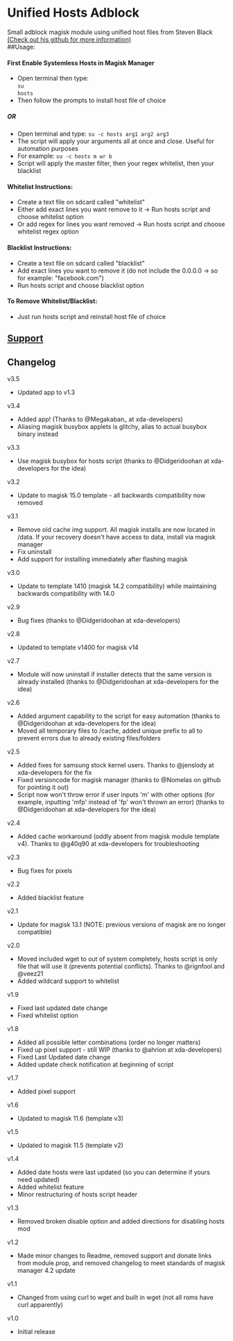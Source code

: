 # Unified Hosts Adblock
Small adblock magisk module using unified host files from Steven Black [(Check out his github for more information)](https://github.com/StevenBlack/hosts)  
##Usage: 
#### First Enable Systemless Hosts in Magisk Manager
 - Open terminal then type:  
 `su`  
 `hosts`
 - Then follow the prompts to install host file of choice
##### OR
 - Open terminal and type:
 `su -c hosts arg1 arg2 arg3`
 - The script will apply your arguments all at once and close. Useful for automation purposes
 - For example: `su -c hosts m wr b`
 - Script will apply the master filter, then your regex whitelist, then your blacklist

#### Whitelist Instructions:
 - Create a text file on sdcard called "whitelist"
 - Either add exact lines you want remove to it -> Run hosts script and choose whitelist option
 - Or add regex for lines you want removed -> Run hosts script and choose whitelist regex option

#### Blacklist Instructions:
 - Create a text file on sdcard called "blacklist"
 - Add exact lines you want to remove it (do not include the 0.0.0.0 -> so for example: "facebook.com")
 - Run hosts script and choose blacklist option
 
#### To Remove Whitelist/Blacklist:
 - Just run hosts script and reinstall host file of choice

## [Support](https://forum.xda-developers.com/apps/magisk/magisk-unified-hosts-adblocker-t3559019)

## Changelog
v3.5
  - Updated app to v1.3

v3.4
  - Added app! (Thanks to @Megakaban_ at xda-developers)
  - Aliasing magisk busybox applets is glitchy, alias to actual busybox binary instead

v3.3
 - Use magisk busybox for hosts script (thanks to @Didgeridoohan at xda-developers for the idea)

v3.2
 - Update to magisk 15.0 template - all backwards compatibility now removed

v3.1
 - Remove old cache img support. All magisk installs are now located in /data. If your recovery doesn't have access to data, install via magisk manager
 - Fix uninstall
 - Add support for installing immediately after flashing magisk
 
v3.0
 - Update to template 1410 (magisk 14.2 compatibility) while maintaining backwards compatibility with 14.0

v2.9
 - Bug fixes (thanks to @Didgeridoohan at xda-developers)

v2.8
 - Updated to template v1400 for magisk v14

v2.7
 - Module will now uninstall if installer detects that the same version is already installed (thanks to @Didgeridoohan at xda-developers for the idea)

v2.6
 - Added argument capability to the script for easy automation (thanks to @Didgeridoohan at xda-developers for the idea)
 - Moved all temporary files to /cache, added unique prefix to all to prevent errors due to already existing files/folders

v2.5
 - Added fixes for samsung stock kernel users. Thanks to @jenslody at xda-developers for the fix
 - Fixed versioncode for magisk manager (thanks to @Nomelas on github for pointing it out)
 - Script now won't throw error if user inputs 'm' with other options (for example, inputting 'mfp' instead of 'fp' won't thrown an error) (thanks to @Didgeridoohan at xda-developers for the idea)

v2.4
 - Added cache workaround (oddly absent from magisk module template v4). Thanks to @g40q90 at xda-developers for troubleshooting

v2.3
 - Bug fixes for pixels

v2.2
 - Added blacklist feature

v2.1
 - Update for magisk 13.1 (NOTE: previous versions of magisk are no longer compatible)

v2.0
 - Moved included wget to out of system completely, hosts script is only file that will use it (prevents potential conflicts). Thanks to @rignfool and @veez21
 - Added wildcard support to whitelist
 
v1.9
 - Fixed last updated date change
 - Fixed whitelist option

v1.8
 - Added all possible letter combinations (order no longer matters)
 - Fixed up pixel support - still WIP (thanks to @ahrion at xda-developers)
 - Fixed Last Updated date change
 - Added update check notification at beginning of script

v1.7
 - Added pixel support

v1.6
 - Updated to magisk 11.6 (template v3)
 
v1.5
 - Updated to magisk 11.5 (template v2)
 
v1.4
 - Added date hosts were last updated (so you can determine if yours need updated)
 - Added whitelist feature
 - Minor restructuring of hosts script header

v1.3
 - Removed broken disable option and added directions for disabling hosts mod
 
v1.2
 - Made minor changes to Readme, removed support and donate links from module.prop, and removed changelog to meet standards of magisk manager 4.2 update

v1.1 
 - Changed from using curl to wget and built in wget (not all roms have curl apparently)

v1.0
 - Initial release
